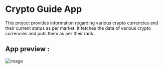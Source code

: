 # Crypto Guide App

This project provides information regarding various crypto currencies and their current status as per market. It fetches the data of various crypto currencies and 
puts them as per their rank.

## App preview :

![image](https://user-images.githubusercontent.com/92505744/221349889-3c014258-f97c-4be3-b62e-bf8f1460b0c3.png)

